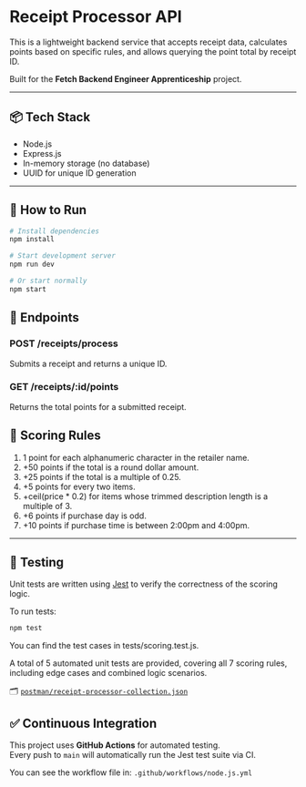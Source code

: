 # Receipt Processor API

This is a lightweight backend service that accepts receipt data, calculates points based on specific rules, and allows querying the point total by receipt ID.

Built for the **Fetch Backend Engineer Apprenticeship** project.

---

## 📦 Tech Stack

- Node.js
- Express.js
- In-memory storage (no database)
- UUID for unique ID generation

---

## 🚀 How to Run

```bash
# Install dependencies
npm install

# Start development server
npm run dev

# Or start normally
npm start
```

## 🔄 Endpoints

### POST /receipts/process

Submits a receipt and returns a unique ID.

### GET /receipts/:id/points

Returns the total points for a submitted receipt.

## 🧮 Scoring Rules

1. 1 point for each alphanumeric character in the retailer name.
2. +50 points if the total is a round dollar amount.
3. +25 points if the total is a multiple of 0.25.
4. +5 points for every two items.
5. +ceil(price * 0.2) for items whose trimmed description length is a multiple of 3.
6. +6 points if purchase day is odd.
7. +10 points if purchase time is between 2:00pm and 4:00pm.

---

## 🧪 Testing

Unit tests are written using [Jest](https://jestjs.io/) to verify the correctness of the scoring logic.

To run tests:

```bash
npm test
```
You can find the test cases in tests/scoring.test.js.

A total of 5 automated unit tests are provided, covering all 7 scoring rules, including edge cases and combined logic scenarios.

🗂 [`postman/receipt-processor-collection.json`](postman/receipt-processor-collection.json)

## ✅ Continuous Integration

This project uses **GitHub Actions** for automated testing.  
Every push to `main` will automatically run the Jest test suite via CI.

You can see the workflow file in:
`.github/workflows/node.js.yml`